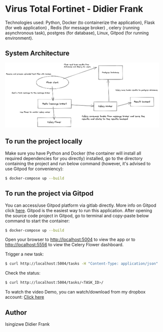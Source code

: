 # Virus Total Fortinet - Didier Frank

Technologies used: Python, Docker (to containerize the application), Flask (for web application) , Redis (for message broker) , celery (running asynchronous task), postgres (for database), Linux, Gitpod (for running environment).

## System Architecture

![plot](./systemarchitectureflow.png)

## To run the project locally

Make sure you have Python and Docker (the container will install all required dependencies for you directly) installed, go to the directory containing the project and run below command (however, it's advised to use Gitpod for conveniency):

```sh
$ docker-compose up --build
```

## To run the project via Gitpod

You can access/use Gitpod platform via gitlab directly. More info on Gitpod click [here](https://gitpod.io/workspaces).
Gitpod is the easiest way to run this application.
After opening the source code project in Gitpod, go to terminal and copy-paste below command to start the container:

```sh
$ docker-compose up --build
```

Open your browser to [http://localhost:5004](http://localhost:5004) to view the app or to [http://localhost:5556](http://localhost:5556) to view the Celery Flower dashboard.

Trigger a new task:

```sh
$ curl http://localhost:5004/tasks -H "Content-Type: application/json" --data '{"type": 0}'
```

Check the status:

```sh
$ curl http://localhost:5004/tasks/<TASK_ID>/
```

To watch the video Demo, you can watch/download from my dropbox account: [Click here](https://www.dropbox.com/s/gza7897tj3gzvoc/Virus_Total_Demo_DidierFrank.mov?dl=0)

## Author
Isingizwe Didier Frank 
